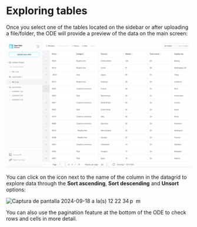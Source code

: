 # Exploring tables

Once you select one of the tables located on the sidebar or after uploading a file/folder, the ODE will provide a preview of the data on the main screen:

![Main screen data grid](./assets/exploring-tables/main-screen-datagrid.png)

You can click on the icon next to the name of the column in the datagrid to explore data through the **Sort ascending**, **Sort descending** and **Unsort** options:

<img width="516" alt="Captura de pantalla 2024-09-18 a la(s) 12 22 34 p  m" src="https://github.com/user-attachments/assets/45ab42e7-d7eb-49fa-9b48-beff9036d61a">


You can also use the pagination feature at the bottom of the ODE to check rows and cells in more detail.
